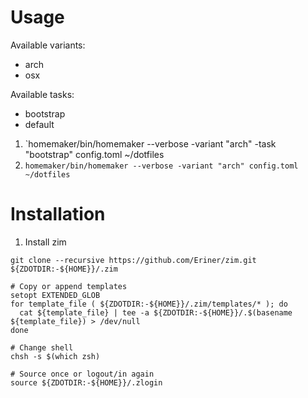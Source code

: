 # Usage

Available variants:
* arch
* osx

Available tasks:
* bootstrap
* default

1. `homemaker/bin/homemaker --verbose -variant "arch" -task "bootstrap" config.toml ~/dotfiles
2. `homemaker/bin/homemaker --verbose -variant "arch" config.toml ~/dotfiles`


# Installation

1. Install zim

```
git clone --recursive https://github.com/Eriner/zim.git ${ZDOTDIR:-${HOME}}/.zim

# Copy or append templates
setopt EXTENDED_GLOB
for template_file ( ${ZDOTDIR:-${HOME}}/.zim/templates/* ); do
  cat ${template_file} | tee -a ${ZDOTDIR:-${HOME}}/.$(basename ${template_file}) > /dev/null
done

# Change shell
chsh -s $(which zsh)

# Source once or logout/in again
source ${ZDOTDIR:-${HOME}}/.zlogin
```

